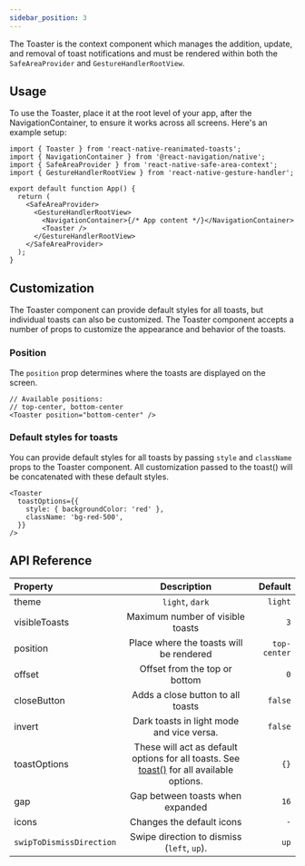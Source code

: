 ```yaml
---
sidebar_position: 3
---
```


The Toaster is the context component which manages the addition, update, and removal of toast notifications and must be rendered within both the `SafeAreaProvider` and `GestureHandlerRootView`.

## Usage

To use the Toaster, place it at the root level of your app, after the NavigationContainer, to ensure it works across all screens. Here's an example setup:

```tsx
import { Toaster } from 'react-native-reanimated-toasts';
import { NavigationContainer } from '@react-navigation/native';
import { SafeAreaProvider } from 'react-native-safe-area-context';
import { GestureHandlerRootView } from 'react-native-gesture-handler';

export default function App() {
  return (
    <SafeAreaProvider>
      <GestureHandlerRootView>
        <NavigationContainer>{/* App content */}</NavigationContainer>
        <Toaster />
      </GestureHandlerRootView>
    </SafeAreaProvider>
  );
}
```

## Customization

The Toaster component can provide default styles for all toasts, but individual toasts can also be customized. The Toaster component accepts a number of props to customize the appearance and behavior of the toasts.

### Position

The `position` prop determines where the toasts are displayed on the screen.

```tsx
// Available positions:
// top-center, bottom-center
<Toaster position="bottom-center" />
```

### Default styles for toasts

You can provide default styles for all toasts by passing `style` and `className` props to the Toaster component. All customization passed to the toast() will be concatenated with these default styles.

```tsx
<Toaster
  toastOptions={{
    style: { backgroundColor: 'red' },
    className: 'bg-red-500',
  }}
/>
```

## API Reference

| Property                 |                                            Description                                             |      Default |
| :----------------------- | :------------------------------------------------------------------------------------------------: | -----------: |
| theme                    |                                          `light`, `dark`                                           |      `light` |
| visibleToasts            |                                  Maximum number of visible toasts                                  |          `3` |
| position                 |                              Place where the toasts will be rendered                               | `top-center` |
| offset                   |                                   Offset from the top or bottom                                    |          `0` |
| closeButton              |                                 Adds a close button to all toasts                                  |      `false` |
| invert                   |                             Dark toasts in light mode and vice versa.                              |      `false` |
| toastOptions             | These will act as default options for all toasts. See [toast()](/toast) for all available options. |         `{}` |
| gap                      |                                  Gap between toasts when expanded                                  |         `16` |
| icons                    |                                     Changes the default icons                                      |          `-` |
| `swipToDismissDirection` |                             Swipe direction to dismiss (`left`, `up`).                             |         `up` |
